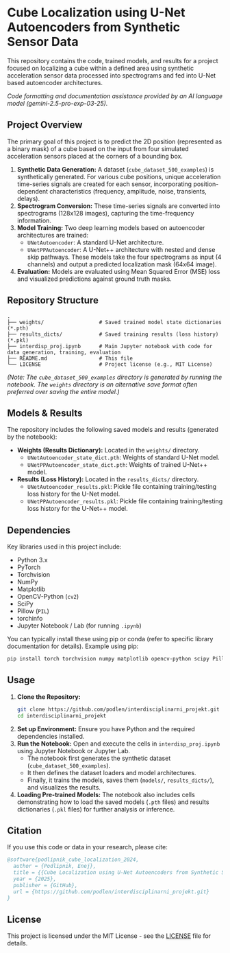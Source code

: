# Cube Localization using U-Net Autoencoders from Synthetic Sensor Data

This repository contains the code, trained models, and results for a project focused on localizing a cube within a defined area using synthetic acceleration sensor data processed into spectrograms and fed into U-Net based autoencoder architectures.

*Code formatting and documentation assistance provided by an AI language model (gemini-2.5-pro-exp-03-25).*

## Project Overview

The primary goal of this project is to predict the 2D position (represented as a binary mask) of a cube based on the input from four simulated acceleration sensors placed at the corners of a bounding box.

1.  **Synthetic Data Generation:** A dataset (`cube_dataset_500_examples`) is synthetically generated. For various cube positions, unique acceleration time-series signals are created for each sensor, incorporating position-dependent characteristics (frequency, amplitude, noise, transients, delays).
2.  **Spectrogram Conversion:** These time-series signals are converted into spectrograms (128x128 images), capturing the time-frequency information.
3.  **Model Training:** Two deep learning models based on autoencoder architectures are trained:
    *   `UNetAutoencoder`: A standard U-Net architecture.
    *   `UNetPPAutoencoder`: A U-Net++ architecture with nested and dense skip pathways.
    These models take the four spectrograms as input (4 channels) and output a predicted localization mask (64x64 image).
4.  **Evaluation:** Models are evaluated using Mean Squared Error (MSE) loss and visualized predictions against ground truth masks.

## Repository Structure

```
.
├── weights/                  # Saved trained model state dictionaries (*.pth)
├── results_dicts/            # Saved training results (loss history) (*.pkl)
├── interdisp_proj.ipynb      # Main Jupyter notebook with code for data generation, training, evaluation
├── README.md                 # This file
└── LICENSE                   # Project license (e.g., MIT License)
```

*(Note: The `cube_dataset_500_examples` directory is generated by running the notebook. The `weights` directory is an alternative save format often preferred over saving the entire model.)*

## Models & Results

The repository includes the following saved models and results (generated by the notebook):

*   **Weights (Results Dictionary):** Located in the `weights/` directory.
    *   `UNetAutoencoder_state_dict.pth`: Weights of standard U-Net model.
    *   `UNetPPAutoencoder_state_dict.pth`: Weights of trained U-Net++ model.
*   **Results (Loss History):** Located in the `results_dicts/` directory.
    *   `UNetAutoencoder_results.pkl`: Pickle file containing training/testing loss history for the U-Net model.
    *   `UNetPPAutoencoder_results.pkl`: Pickle file containing training/testing loss history for the U-Net++ model.

## Dependencies

Key libraries used in this project include:

*   Python 3.x
*   PyTorch
*   Torchvision
*   NumPy
*   Matplotlib
*   OpenCV-Python (`cv2`)
*   SciPy
*   Pillow (`PIL`)
*   torchinfo
*   Jupyter Notebook / Lab (for running `.ipynb`)

You can typically install these using pip or conda (refer to specific library documentation for details). Example using pip:
```bash
pip install torch torchvision numpy matplotlib opencv-python scipy Pillow torchinfo notebook
```

## Usage

1.  **Clone the Repository:**
    ```bash
    git clone https://github.com/podlen/interdisciplinarni_projekt.git
    cd interdisciplinarni_projekt
    ```
2.  **Set up Environment:** Ensure you have Python and the required dependencies installed.
3.  **Run the Notebook:** Open and execute the cells in `interdisp_proj.ipynb` using Jupyter Notebook or Jupyter Lab.
    *   The notebook first generates the synthetic dataset (`cube_dataset_500_examples`).
    *   It then defines the dataset loaders and model architectures.
    *   Finally, it trains the models, saves them (`models/`, `results_dicts/`), and visualizes the results.
4.  **Loading Pre-trained Models:** The notebook also includes cells demonstrating how to load the saved models (`.pth` files) and results dictionaries (`.pkl` files) for further analysis or inference.

## Citation

If you use this code or data in your research, please cite:

```bibtex
@software{podlipnik_cube_localization_2024,
  author = {Podlipnik, Enej},
  title = {{Cube Localization using U-Net Autoencoders from Synthetic Sensor Data}},
  year = {2025},
  publisher = {GitHub},
  url = {https://github.com/podlen/interdisciplinarni_projekt.git}
}
```

## License

This project is licensed under the MIT License - see the [LICENSE](LICENSE) file for details.
